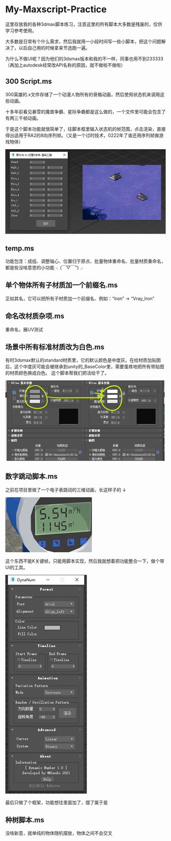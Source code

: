 # My-Maxscript-Practice

这里存放我的各种3dmax脚本练习，注意这里的所有脚本大多数是残废的，仅供学习参考使用。

大多数是日常有个什么需求，然后我就用一小段时间写一些小脚本，把这个问题解决了，以后自己用的时候拿来节选跑一遍。

为什么不做UI呢？因为他们的3dsmax版本和我的不一样，同事也用不到233333 （再加上autodesk经常改API名称的原因，就不做啦不做啦）

## 300 Script.ms
300英雄的.x文件存储了一个动漫人物所有的骨骼动画，然后使用状态机来调用这些动画。

十多年前看见暴雪的魔兽争霸、星际争霸都是这么做的，一个文件里可能会包含了有两三千帧动画。

于是这个脚本功能就很简单了，往脚本框里输入状态机的帧范围，点击渲染，直接得出适用于RA2的8向序列帧。（又是一个过时技术，0222年了谁还用序列帧做游戏物体）

![image](https://github.com/DaiZiLing/My-Maxscript-Practice/blob/main/Image/priview_1_1.gif)

## temp.ms
功能包含：成组、调整轴心、位置归于原点、批量物体重命名、批量材质重命名，都是些没啥意思的小功能 ╮(￣▽￣")╭

## 单个物体所有子材质加一个前缀名.ms
正如其名，它可以把所有子材质加一个前缀名、例如：“Iron” → “Vray_Iron”

## 命名改材质杂项.ms
重命名，展UV测试

## 场景中所有标准材质改为白色.ms
有时3dsmax默认的standard材质里，它的默认颜色是中度灰。在给材质加贴图后，这个中度灰可能会被继承到unity的_BaseColor里，需要蛋疼地把所有带贴图的材质颜色换成白色。
这个脚本帮我们把活给干了。

![image](https://github.com/DaiZiLing/My-Maxscript-Practice/blob/main/Image/0418_1.png)

## 数字跳动脚本.ms
之前在项目里做了一个电子表跳动的三维动画，长这样子的 ↓

![image](https://github.com/DaiZiLing/My-Maxscript-Practice/blob/main/Image/0416_2.gif)

这个东西不能K关键帧，只能用脚本实现，然后我就想着把功能整合一下，做个带UI的工具。

![image](https://github.com/DaiZiLing/My-Maxscript-Practice/blob/main/Image/TIM%2020220411010851.png)

最后只做了个框架，功能想往里面加了，摆了属于是

## 种树脚本.ms
没啥新意，就单纯的物体随机摆放，物体之间不会交叉
